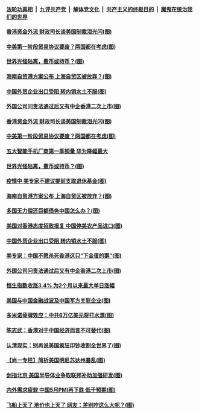 ####  [法轮功真相](../../../../basic/blob/master/README.md?t=06030331) &nbsp;|&nbsp; [九评共产党](../../../../9ping.md/blob/master/README.md?t=06030331) &nbsp;|&nbsp; [解体党文化](../../../../jtdwh.md/blob/master/README.md?t=06030331)  &nbsp;|&nbsp; [共产主义的终极目的](../../../../gczydzjmd.md/blob/master/README.md?t=06030331) &nbsp;|&nbsp; [魔鬼在统治我们的世界](../../../../mgztzwmdsj.md/blob/master/README.md?t=06030331) 

#### [香港资金外流 财政司长谈美国制裁泪光闪(图)](../pages/p5/935288.md?t=06030331) 

#### [中美第一阶段贸易协议要废？两国都在考虑(图)](../pages/p5/935275.md?t=06030331) 

#### [世界光怪陆离，撒币或持币？(图)](../pages/p5/935232.md?t=06030331) 

#### [海南自贸港方案公布 上海自贸区被放弃？(图)](../pages/p5/935191.md?t=06030331) 

#### [中国外贸企业出口受阻 转内销水土不服(图)](../pages/p5/935204.md?t=06030331) 

#### [外国公司问责法通过后又有中企香港二次上市(图)](../pages/p5/935181.md?t=06030331) 

#### [香港资金外流 财政司长谈美国制裁泪光闪(图)](../pages/p5/935288.md?t=06030331) 

#### [中美第一阶段贸易协议要废？两国都在考虑(图)](../pages/p5/935275.md?t=06030331) 

#### [五大智能手机厂商第一季销量 华为降幅最大](../pages/p5/935274.md?t=06030331) 

#### [世界光怪陆离，撒币或持币？(图)](../pages/p5/935232.md?t=06030331) 

#### [疫情中 美专家不建议提前支取退休基金(图)](../pages/p5/935229.md?t=06030331) 

#### [海南自贸港方案公布 上海自贸区被放弃？(图)](../pages/p5/935191.md?t=06030331) 

#### [多国无力偿还巨额债务中国怎么办？(图)](../pages/p5/935224.md?t=06030331) 

#### [美国对香港态度招致报复 中国停美农产品进口(图)](../pages/p5/935206.md?t=06030331) 

#### [中国外贸企业出口受阻 转内销水土不服(图)](../pages/p5/935204.md?t=06030331) 

#### [美专家：中国不愿杀死香港这只“下金蛋的鹅”(图)](../pages/p5/935221.md?t=06030331) 

#### [外国公司问责法通过后又有中企香港二次上市(图)](../pages/p5/935181.md?t=06030331) 

#### [恒生指数收涨3.4% 为2个月以来最大单日涨幅](../pages/p5/935176.md?t=06030331) 

#### [美国与中国金融战波及中国军方关联企业(图)](../pages/p5/935172.md?t=06030331) 

#### [多米诺骨牌效应：中共6万亿美元将打水漂(图)](../pages/p5/935113.md?t=06030331) 

#### [陈志武：香港对于中国经济而言不可替代(图)](../pages/p5/935110.md?t=06030331) 

#### [认清现实：别再说美国疯狂印钞收割全世界了(图)](../pages/p5/935107.md?t=06030331) 

#### [【尚一专栏】简析美国明尼苏达州暴乱(图)](../pages/p5/935100.md?t=06030331) 

#### [剑指北京 美国半导体业争取联邦补助加强研发(图)](../pages/p5/935093.md?t=06030331) 

#### [内外需求疲软 中国5月PMI再下跌 低于预期(图)](../pages/p5/935088.md?t=06030331) 

#### [飞船上天了 地价也上天了 网友：差别咋这么大呢？(图)](../pages/p5/935075.md?t=06030331) 

